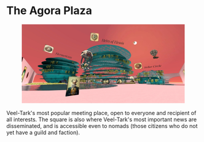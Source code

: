 # The Agora Plaza

<figure><img src="../../../.gitbook/assets/The Agora Plaza of Veel-Tark def.jpg" alt=""><figcaption></figcaption></figure>

Veel-Tark's most popular meeting place, open to everyone and recipient of all interests. The square is also where Veel-Tark's most important news are disseminated, and is accessible even to nomads (those citizens who do not yet have a guild and faction).
